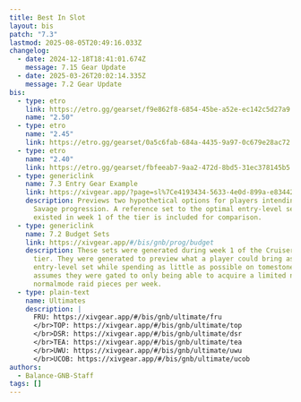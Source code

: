 ```yaml
---
title: Best In Slot
layout: bis
patch: "7.3"
lastmod: 2025-08-05T20:49:16.033Z
changelog:
  - date: 2024-12-18T18:41:01.674Z
    message: 7.15 Gear Update
  - date: 2025-03-26T20:02:14.335Z
    message: 7.2 Gear Update
bis:
  - type: etro
    link: https://etro.gg/gearset/f9e862f8-6854-45be-a52e-ec142c5d27a9
    name: "2.50"
  - type: etro
    name: "2.45"
    link: https://etro.gg/gearset/0a5c6fab-684a-4435-9a97-0c679e28ac72
  - type: etro
    name: "2.40"
    link: https://etro.gg/gearset/fbfeeab7-9aa2-472d-8bd5-31ec378145b5
  - type: genericlink
    name: 7.3 Entry Gear Example
    link: https://xivgear.app/?page=sl%7Ce4193434-5633-4e0d-899a-e8344229230a
    description: Previews two hypothetical options for players intending to start
      Savage progression. A reference set to the optimal entry-level set that
      existed in week 1 of the tier is included for comparison.
  - type: genericlink
    name: 7.2 Budget Sets
    link: https://xivgear.app/#/bis/gnb/prog/budget
    description: These sets were generated during week 1 of the Cruiserweight Savage
      tier. They were generated to preview what a player could bring as an
      entry-level set while spending as little as possible on tomestones, and
      assumes they were gated to only being able to acquire a limited number of
      normalmode raid pieces per week.
  - type: plain-text
    name: Ultimates
    description: |
      FRU: https://xivgear.app/#/bis/gnb/ultimate/fru
      </br>TOP: https://xivgear.app/#/bis/gnb/ultimate/top
      </br>DSR: https://xivgear.app/#/bis/gnb/ultimate/dsr
      </br>TEA: https://xivgear.app/#/bis/gnb/ultimate/tea
      </br>UWU: https://xivgear.app/#/bis/gnb/ultimate/uwu
      </br>UCOB: https://xivgear.app/#/bis/gnb/ultimate/ucob
authors:
  - Balance-GNB-Staff
tags: []
---
```

